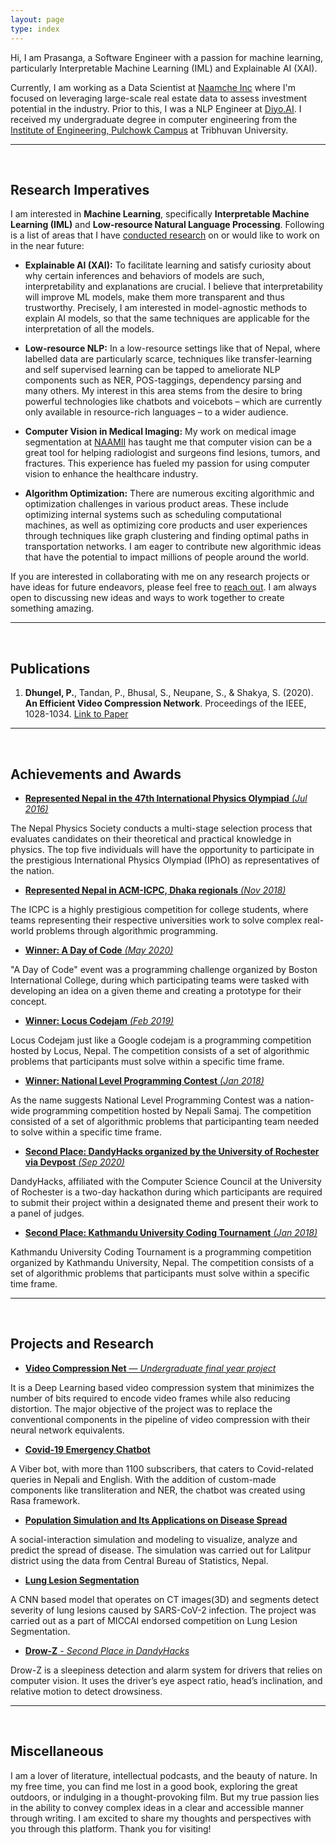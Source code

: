 ```yaml
---
layout: page
type: index
---
```


Hi, I am Prasanga, a Software Engineer with a passion for machine learning, particularly Interpretable Machine Learning (IML) and Explainable AI (XAI). 

Currently, I am working as a Data Scientist at [Naamche Inc](https://www.naamche.com) where  I'm focused on leveraging large-scale real estate data to assess investment potential in the industry. Prior to this, I was a NLP Engineer at [Diyo.AI](https://diyo.ai/). I received my undergraduate degree in computer engineering from the [Institute of Engineering, Pulchowk Campus](https://pcampus.edu.np/) at Tribhuvan University.

---
<br />

## Research Imperatives

I am interested in **Machine Learning**, specifically **Interpretable Machine Learning (IML)** and **Low-resource Natural Language Processing**. Following is a list of areas that I have [conducted research](/publications.md) on or would like to work on in the near future:

- **Explainable AI (XAI):** To facilitate learning and satisfy curiosity about why certain inferences and behaviors of models are such, interpretability and explanations are crucial. I believe that interpretability will improve ML models, make them more transparent and thus trustworthy. Precisely, I am interested in model-agnostic methods to explain AI models, so that the same techniques are applicable for the interpretation of all the models. 

- **Low-resource NLP:** In a low-resource settings like that of Nepal, where labelled data are particularly scarce, techniques like transfer-learning and self supervised learning can be tapped to ameliorate NLP components such as NER, POS-taggings, dependency parsing and many others. My interest in this area stems from the desire to bring powerful technologies like chatbots and voicebots – which are currently only available in resource-rich languages – to a wider audience.

- **Computer Vision in Medical Imaging:** My work on medical image segmentation at [NAAMII](https://www.naamii.org.np/) has taught me that computer vision can be a great tool for helping radiologist and surgeons find lesions, tumors, and fractures. This experience has fueled my passion for using computer vision to enhance the healthcare industry.

- **Algorithm Optimization:** There are numerous exciting algorithmic and optimization challenges in various product areas. These include optimizing internal systems such as scheduling computational machines, as well as optimizing core products and user experiences through techniques like graph clustering and finding optimal paths in transportation networks. I am eager to contribute new algorithmic ideas that have the potential to impact millions of people around the world.

If you are interested in collaborating with me on any research projects or have ideas for future endeavors, please feel free to [reach out](/contact.md). I am always open to discussing new ideas and ways to work together to create something amazing.

---
<br />

## Publications

1. **Dhungel, P.**, Tandan, P., Bhusal, S., Neupane, S., & Shakya, S. (2020). **An Efficient Video Compression Network**. Proceedings of the IEEE, 1028-1034. [Link to Paper](https://www.researchgate.net/publication/349802209_An_Efficient_Video_Compression_Network#read)

---
<br />

## Achievements and Awards

- [**Represented Nepal in the 47th International Physics Olympiad** *(Jul 2016)*](/achievements/physics_olympiad)

The Nepal Physics Society conducts a multi-stage selection process that evaluates candidates on their theoretical and practical knowledge in physics. The top five individuals will have the opportunity to participate in the prestigious International Physics Olympiad (IPhO) as representatives of the nation.

- [**Represented Nepal in ACM-ICPC, Dhaka regionals** *(Nov 2018)*](/achievements/icpc)

The ICPC is a highly prestigious competition for college students, where teams representing their respective universities work to solve complex real-world problems through algorithmic programming.

- [**Winner: A Day of Code** *(May 2020)*](/achievements/a_day_of_code)

"A Day of Code" event was a programming challenge organized by Boston International College, during which participating teams were tasked with developing an idea on a given theme and creating a prototype for their concept.

- [**Winner: Locus Codejam** *(Feb 2019)*](/achievements/locus_codejam)

Locus Codejam just like a Google codejam is a programming competition hosted by Locus, Nepal. The competition consists of a set of algorithmic problems that participants must solve within a specific time frame.

- [**Winner: National Level Programming Contest** *(Jan 2018)*](/achievements/cp_contest)

As the name suggests National Level Programming Contest was a nation-wide programming competition hosted by Nepali Samaj. The competition consisted of a set of algorithmic problems that participanting team needed to solve within a specific time frame.

- [**Second Place: DandyHacks organized by the University of Rochester via Devpost** *(Sep 2020)*](/achievements/dandy_hacks)

DandyHacks, affiliated with the Computer Science Council at the University of Rochester is a two-day hackathon during which participants are required to submit their project within a designated theme and present their work to a panel of judges.

- [**Second Place: Kathmandu University Coding Tournament** *(Jan 2018)*](/achievements/ku_codes)

Kathmandu University Coding Tournament is a programming competition organized by Kathmandu University, Nepal. The competition consists of a set of algorithmic problems that participants must solve within a specific time frame.

---
<br />

## Projects and Research

- [**Video Compression Net** — *Undergraduate final year project*](https://github.com/tukilabs/Video-Compression-Net)

It is a Deep Learning based video compression system that minimizes the number of bits required to encode video frames while also reducing distortion. The major objective of the project was to replace the conventional components in the pipeline of video compression with their neural network equivalents.

- [**Covid-19 Emergency Chatbot**](https://chats.viber.com/covid-19emergencychatbot)

A Viber bot, with more than 1100 subscribers, that caters to Covid-related queries in Nepali and English. With the addition of custom-made components like transliteration and NER, the chatbot was created using Rasa framework.

- [**Population Simulation and Its Applications on Disease Spread**](https://github.com/prasangadhungel/POPULATION-SIMULATION-AND-ITS-APPLICATIONS-ON-DISEASE-SPREAD)

A social-interaction simulation and modeling to visualize, analyze and predict the spread of disease. The simulation was carried out for Lalitpur district using the data from Central Bureau of Statistics, Nepal.

- [**Lung Lesion Segmentation**](https://github.com/PrasangaDhungel/Medical-Image-Segmentation/)

A CNN based model that operates on CT images(3D) and segments detect severity of lung lesions caused by SARS-CoV-2 infection. The project was carried out as a part of MICCAI endorsed competition on Lung Lesion Segmentation.

- [**Drow-Z** - *Second Place in DandyHacks*](https://devpost.com/software/drow-z)

Drow-Z is a sleepiness detection and alarm system for drivers that relies on computer vision. It uses the driver’s eye aspect ratio, head’s inclination, and relative motion to detect drowsiness.

---
<br />

## Miscellaneous

I am a lover of literature, intellectual podcasts, and the beauty of nature. In my free time, you can find me lost in a good book, exploring the great outdoors, or indulging in a thought-provoking film. But my true passion lies in the ability to convey complex ideas in a clear and accessible manner through writing. I am excited to share my thoughts and perspectives with you through this platform. Thank you for visiting!